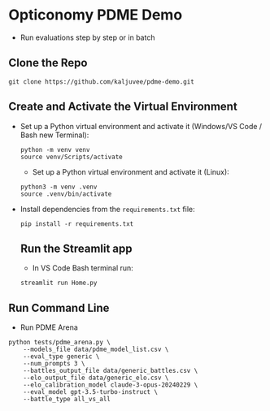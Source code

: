 # Opticonomy PDME Demo

- Run evaluations step by step or in batch

## Clone the Repo
  ```
  git clone https://github.com/kaljuvee/pdme-demo.git
  ```

## Create and Activate the Virtual Environment

- Set up a Python virtual environment and activate it (Windows/VS Code / Bash new Terminal):
  ```
  python -m venv venv
  source venv/Scripts/activate
  ```
  - Set up a Python virtual environment and activate it (Linux):
  ```
  python3 -m venv .venv
  source .venv/bin/activate
  ```
  
- Install dependencies from the `requirements.txt` file:
  ```
  pip install -r requirements.txt
  ```

  ## Run the Streamlit app
  - In VS Code Bash terminal run:
  ```
  streamlit run Home.py
  ```

 ## Run Command Line
  - Run PDME Arena

```
python tests/pdme_arena.py \
    --models_file data/pdme_model_list.csv \
    --eval_type generic \
    --num_prompts 3 \
    --battles_output_file data/generic_battles.csv \
    --elo_output_file data/generic_elo.csv \
    --elo_calibration_model claude-3-opus-20240229 \
    --eval_model gpt-3.5-turbo-instruct \
    --battle_type all_vs_all
  ```
